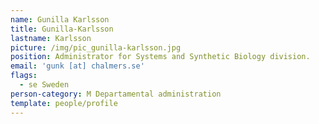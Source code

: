 ```yaml
---
name: Gunilla Karlsson
title: Gunilla-Karlsson
lastname: Karlsson
picture: /img/pic_gunilla-karlsson.jpg
position: Administrator for Systems and Synthetic Biology division.
email: 'gunk [at] chalmers.se'
flags:
  - se Sweden
person-category: M Departamental administration
template: people/profile
---
```


